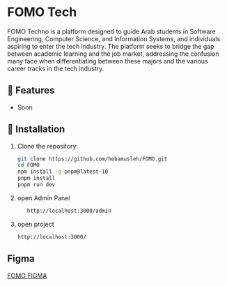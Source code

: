 # FOMO Tech
FOMO Techno is a platform designed to guide Arab students in Software Engineering, Computer Science, and Information Systems, and individuals aspiring to enter the tech industry. The platform seeks to bridge the gap between academic learning and the job market, addressing the confusion many face when differentiating between these majors and the various career tracks in the tech industry.

## 🚀 Features
- Soon 

## 📂 Installation

1. Clone the repository:
   ```bash
   git clone https://github.com/hebamusleh/FOMO.git
   cd FOMO
   npm install -g pnpm@latest-10
   pnpm install
   pnpm run dev
   ```
2. open Admin Panel
   ```bash
      http://localhost:3000/admin
   ```

3. open project
   ```bash
   http://localhost:3000/
   ```

## Figma
[FOMO FIGMA](https://www.figma.com/design/wSHkHxzXcFh9L9uRad08dN/FOMO-Tech?node-id=0-1&p=f&t=59xVQuiddTscrX6o-0)

